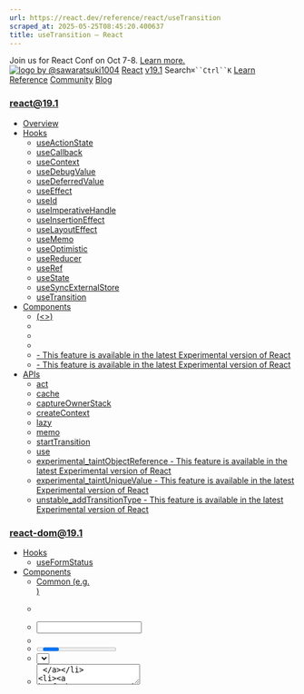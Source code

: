 ```yaml
---
url: https://react.dev/reference/react/useTransition
scraped_at: 2025-05-25T08:45:20.400637
title: useTransition – React
---
```


Join us for React Conf on Oct 7-8.
[Learn more.](https://conf.react.dev/)
[![logo by @sawaratsuki1004](https://react.dev/_next/image?url=%2Fimages%2Fuwu.png&w=128&q=75)](https://react.dev/)
[React](https://react.dev/)
[v19.1](https://react.dev/versions)
Search`⌘``Ctrl``K`
[Learn](https://react.dev/learn)
[Reference](https://react.dev/reference/react)
[Community](https://react.dev/community)
[Blog](https://react.dev/blog)
[](https://react.dev/community/translations)
[](https://github.com/facebook/react/releases)
### react@19.1
  * [Overview ](https://react.dev/reference/react "Overview")
  * [Hooks ](https://react.dev/reference/react/hooks "Hooks")
    * [useActionState ](https://react.dev/reference/react/useActionState "useActionState")
    * [useCallback ](https://react.dev/reference/react/useCallback "useCallback")
    * [useContext ](https://react.dev/reference/react/useContext "useContext")
    * [useDebugValue ](https://react.dev/reference/react/useDebugValue "useDebugValue")
    * [useDeferredValue ](https://react.dev/reference/react/useDeferredValue "useDeferredValue")
    * [useEffect ](https://react.dev/reference/react/useEffect "useEffect")
    * [useId ](https://react.dev/reference/react/useId "useId")
    * [useImperativeHandle ](https://react.dev/reference/react/useImperativeHandle "useImperativeHandle")
    * [useInsertionEffect ](https://react.dev/reference/react/useInsertionEffect "useInsertionEffect")
    * [useLayoutEffect ](https://react.dev/reference/react/useLayoutEffect "useLayoutEffect")
    * [useMemo ](https://react.dev/reference/react/useMemo "useMemo")
    * [useOptimistic ](https://react.dev/reference/react/useOptimistic "useOptimistic")
    * [useReducer ](https://react.dev/reference/react/useReducer "useReducer")
    * [useRef ](https://react.dev/reference/react/useRef "useRef")
    * [useState ](https://react.dev/reference/react/useState "useState")
    * [useSyncExternalStore ](https://react.dev/reference/react/useSyncExternalStore "useSyncExternalStore")
    * [useTransition ](https://react.dev/reference/react/useTransition "useTransition")
  * [Components ](https://react.dev/reference/react/components "Components")
    * [<Fragment> (<>) ](https://react.dev/reference/react/Fragment "<Fragment> \(<>\)")
    * [<Profiler> ](https://react.dev/reference/react/Profiler "<Profiler>")
    * [<StrictMode> ](https://react.dev/reference/react/StrictMode "<StrictMode>")
    * [<Suspense> ](https://react.dev/reference/react/Suspense "<Suspense>")
    * [<Activity> - This feature is available in the latest Experimental version of React](https://react.dev/reference/react/Activity "<Activity>")
    * [<ViewTransition> - This feature is available in the latest Experimental version of React](https://react.dev/reference/react/ViewTransition "<ViewTransition>")
  * [APIs ](https://react.dev/reference/react/apis "APIs")
    * [act ](https://react.dev/reference/react/act "act")
    * [cache ](https://react.dev/reference/react/cache "cache")
    * [captureOwnerStack ](https://react.dev/reference/react/captureOwnerStack "captureOwnerStack")
    * [createContext ](https://react.dev/reference/react/createContext "createContext")
    * [lazy ](https://react.dev/reference/react/lazy "lazy")
    * [memo ](https://react.dev/reference/react/memo "memo")
    * [startTransition ](https://react.dev/reference/react/startTransition "startTransition")
    * [use ](https://react.dev/reference/react/use "use")
    * [experimental_taintObjectReference  - This feature is available in the latest Experimental version of React](https://react.dev/reference/react/experimental_taintObjectReference "experimental_taintObjectReference")
    * [experimental_taintUniqueValue  - This feature is available in the latest Experimental version of React](https://react.dev/reference/react/experimental_taintUniqueValue "experimental_taintUniqueValue")
    * [unstable_addTransitionType  - This feature is available in the latest Experimental version of React](https://react.dev/reference/react/addTransitionType "unstable_addTransitionType")
### react-dom@19.1
  * [Hooks ](https://react.dev/reference/react-dom/hooks "Hooks")
    * [useFormStatus ](https://react.dev/reference/react-dom/hooks/useFormStatus "useFormStatus")
  * [Components ](https://react.dev/reference/react-dom/components "Components")
    * [Common (e.g. <div>) ](https://react.dev/reference/react-dom/components/common "Common \(e.g. <div>\)")
    * [<form> ](https://react.dev/reference/react-dom/components/form "<form>")
    * [<input> ](https://react.dev/reference/react-dom/components/input "<input>")
    * [<option> ](https://react.dev/reference/react-dom/components/option "<option>")
    * [<progress> ](https://react.dev/reference/react-dom/components/progress "<progress>")
    * [<select> ](https://react.dev/reference/react-dom/components/select "<select>")
    * [<textarea> ](https://react.dev/reference/react-dom/components/textarea "<textarea>")
    * [<link> ](https://react.dev/reference/react-dom/components/link "<link>")
    * [<meta> ](https://react.dev/reference/react-dom/components/meta "<meta>")
    * [<script> ](https://react.dev/reference/react-dom/components/script "<script>")
    * [<style> ](https://react.dev/reference/react-dom/components/style "<style>")
    * [<title> ](https://react.dev/reference/react-dom/components/title "<title>")
  * [APIs ](https://react.dev/reference/react-dom "APIs")
    * [createPortal ](https://react.dev/reference/react-dom/createPortal "createPortal")
    * [flushSync ](https://react.dev/reference/react-dom/flushSync "flushSync")
    * [preconnect ](https://react.dev/reference/react-dom/preconnect "preconnect")
    * [prefetchDNS ](https://react.dev/reference/react-dom/prefetchDNS "prefetchDNS")
    * [preinit ](https://react.dev/reference/react-dom/preinit "preinit")
    * [preinitModule ](https://react.dev/reference/react-dom/preinitModule "preinitModule")
    * [preload ](https://react.dev/reference/react-dom/preload "preload")
    * [preloadModule ](https://react.dev/reference/react-dom/preloadModule "preloadModule")
  * [Client APIs ](https://react.dev/reference/react-dom/client "Client APIs")
    * [createRoot ](https://react.dev/reference/react-dom/client/createRoot "createRoot")
    * [hydrateRoot ](https://react.dev/reference/react-dom/client/hydrateRoot "hydrateRoot")
  * [Server APIs ](https://react.dev/reference/react-dom/server "Server APIs")
    * [renderToPipeableStream ](https://react.dev/reference/react-dom/server/renderToPipeableStream "renderToPipeableStream")
    * [renderToReadableStream ](https://react.dev/reference/react-dom/server/renderToReadableStream "renderToReadableStream")
    * [renderToStaticMarkup ](https://react.dev/reference/react-dom/server/renderToStaticMarkup "renderToStaticMarkup")
    * [renderToString ](https://react.dev/reference/react-dom/server/renderToString "renderToString")
  * [Static APIs ](https://react.dev/reference/react-dom/static "Static APIs")
    * [prerender ](https://react.dev/reference/react-dom/static/prerender "prerender")
    * [prerenderToNodeStream ](https://react.dev/reference/react-dom/static/prerenderToNodeStream "prerenderToNodeStream")
### Rules of React
  * [Overview ](https://react.dev/reference/rules "Overview")
    * [Components and Hooks must be pure ](https://react.dev/reference/rules/components-and-hooks-must-be-pure "Components and Hooks must be pure")
    * [React calls Components and Hooks ](https://react.dev/reference/rules/react-calls-components-and-hooks "React calls Components and Hooks")
    * [Rules of Hooks ](https://react.dev/reference/rules/rules-of-hooks "Rules of Hooks")
### React Server Components
  * [Server Components ](https://react.dev/reference/rsc/server-components "Server Components")
  * [Server Functions ](https://react.dev/reference/rsc/server-functions "Server Functions")
  * [Directives ](https://react.dev/reference/rsc/directives "Directives")
    * ['use client' ](https://react.dev/reference/rsc/use-client "'use client'")
    * ['use server' ](https://react.dev/reference/rsc/use-server "'use server'")
### Legacy APIs
  * [Legacy React APIs ](https://react.dev/reference/react/legacy "Legacy React APIs")
    * [Children ](https://react.dev/reference/react/Children "Children")
    * [cloneElement ](https://react.dev/reference/react/cloneElement "cloneElement")
    * [Component ](https://react.dev/reference/react/Component "Component")
    * [createElement ](https://react.dev/reference/react/createElement "createElement")
    * [createRef ](https://react.dev/reference/react/createRef "createRef")
    * [forwardRef ](https://react.dev/reference/react/forwardRef "forwardRef")
    * [isValidElement ](https://react.dev/reference/react/isValidElement "isValidElement")
    * [PureComponent ](https://react.dev/reference/react/PureComponent "PureComponent")


Is this page useful?
[API Reference](https://react.dev/reference/react)
[Hooks](https://react.dev/reference/react/hooks)
# useTransition[](https://react.dev/reference/react/useTransition#undefined "Link for this heading")
`useTransition` is a React Hook that lets you render a part of the UI in the background.
```

const [isPending, startTransition] = useTransition()

```

  * [Reference ](https://react.dev/reference/react/useTransition#reference)
    * [`useTransition()` ](https://react.dev/reference/react/useTransition#usetransition)
    * [`startTransition(action)` ](https://react.dev/reference/react/useTransition#starttransition)
  * [Usage ](https://react.dev/reference/react/useTransition#usage)
    * [Perform non-blocking updates with Actions ](https://react.dev/reference/react/useTransition#perform-non-blocking-updates-with-actions)
    * [Exposing `action` prop from components ](https://react.dev/reference/react/useTransition#exposing-action-props-from-components)
    * [Displaying a pending visual state ](https://react.dev/reference/react/useTransition#displaying-a-pending-visual-state)
    * [Preventing unwanted loading indicators ](https://react.dev/reference/react/useTransition#preventing-unwanted-loading-indicators)
    * [Building a Suspense-enabled router ](https://react.dev/reference/react/useTransition#building-a-suspense-enabled-router)
    * [Displaying an error to users with an error boundary ](https://react.dev/reference/react/useTransition#displaying-an-error-to-users-with-error-boundary)
  * [Troubleshooting ](https://react.dev/reference/react/useTransition#troubleshooting)
    * [Updating an input in a Transition doesn’t work ](https://react.dev/reference/react/useTransition#updating-an-input-in-a-transition-doesnt-work)
    * [React doesn’t treat my state update as a Transition ](https://react.dev/reference/react/useTransition#react-doesnt-treat-my-state-update-as-a-transition)
    * [React doesn’t treat my state update after `await` as a Transition ](https://react.dev/reference/react/useTransition#react-doesnt-treat-my-state-update-after-await-as-a-transition)
    * [I want to call `useTransition` from outside a component ](https://react.dev/reference/react/useTransition#i-want-to-call-usetransition-from-outside-a-component)
    * [The function I pass to `startTransition` executes immediately ](https://react.dev/reference/react/useTransition#the-function-i-pass-to-starttransition-executes-immediately)
    * [My state updates in Transitions are out of order ](https://react.dev/reference/react/useTransition#my-state-updates-in-transitions-are-out-of-order)


## Reference [](https://react.dev/reference/react/useTransition#reference "Link for Reference ")
### `useTransition()` [](https://react.dev/reference/react/useTransition#usetransition "Link for this heading")
Call `useTransition` at the top level of your component to mark some state updates as Transitions.
```

import { useTransition } from 'react';
function TabContainer() {
 const [isPending, startTransition] = useTransition();
 // ...
}

```

[See more examples below.](https://react.dev/reference/react/useTransition#usage)
#### Parameters [](https://react.dev/reference/react/useTransition#parameters "Link for Parameters ")
`useTransition` does not take any parameters.
#### Returns [](https://react.dev/reference/react/useTransition#returns "Link for Returns ")
`useTransition` returns an array with exactly two items:
  1. The `isPending` flag that tells you whether there is a pending Transition.
  2. The [`startTransition` function](https://react.dev/reference/react/useTransition#starttransition) that lets you mark updates as a Transition.


### `startTransition(action)` [](https://react.dev/reference/react/useTransition#starttransition "Link for this heading")
The `startTransition` function returned by `useTransition` lets you mark an update as a Transition.
```

function TabContainer() {
 const [isPending, startTransition] = useTransition();
 const [tab, setTab] = useState('about');
 function selectTab(nextTab) {
  startTransition(() => {
   setTab(nextTab);
  });
 }
 // ...
}

```

### Note
#### Functions called in `startTransition` are called “Actions”. [](https://react.dev/reference/react/useTransition#functions-called-in-starttransition-are-called-actions "Link for this heading")
The function passed to `startTransition` is called an “Action”. By convention, any callback called inside `startTransition` (such as a callback prop) should be named `action` or include the “Action” suffix:
```

function SubmitButton({ submitAction }) {
 const [isPending, startTransition] = useTransition();
 return (
  <button
   disabled={isPending}
   onClick={() => {
    startTransition(async () => {
     await submitAction();
    });
   }}
  >
   Submit
  </button>
 );
}

```

#### Parameters [](https://react.dev/reference/react/useTransition#starttransition-parameters "Link for Parameters ")
  * `action`: A function that updates some state by calling one or more [`set` functions](https://react.dev/reference/react/useState#setstate). React calls `action` immediately with no parameters and marks all state updates scheduled synchronously during the `action` function call as Transitions. Any async calls that are awaited in the `action` will be included in the Transition, but currently require wrapping any `set` functions after the `await` in an additional `startTransition` (see [Troubleshooting](https://react.dev/reference/react/useTransition#react-doesnt-treat-my-state-update-after-await-as-a-transition)). State updates marked as Transitions will be [non-blocking](https://react.dev/reference/react/useTransition#marking-a-state-update-as-a-non-blocking-transition) and [will not display unwanted loading indicators](https://react.dev/reference/react/useTransition#preventing-unwanted-loading-indicators).


#### Returns [](https://react.dev/reference/react/useTransition#starttransition-returns "Link for Returns ")
`startTransition` does not return anything.
#### Caveats [](https://react.dev/reference/react/useTransition#starttransition-caveats "Link for Caveats ")
  * `useTransition` is a Hook, so it can only be called inside components or custom Hooks. If you need to start a Transition somewhere else (for example, from a data library), call the standalone [`startTransition`](https://react.dev/reference/react/startTransition) instead.
  * You can wrap an update into a Transition only if you have access to the `set` function of that state. If you want to start a Transition in response to some prop or a custom Hook value, try [`useDeferredValue`](https://react.dev/reference/react/useDeferredValue) instead.
  * The function you pass to `startTransition` is called immediately, marking all state updates that happen while it executes as Transitions. If you try to perform state updates in a `setTimeout`, for example, they won’t be marked as Transitions.
  * You must wrap any state updates after any async requests in another `startTransition` to mark them as Transitions. This is a known limitation that we will fix in the future (see [Troubleshooting](https://react.dev/reference/react/useTransition#react-doesnt-treat-my-state-update-after-await-as-a-transition)).
  * The `startTransition` function has a stable identity, so you will often see it omitted from Effect dependencies, but including it will not cause the Effect to fire. If the linter lets you omit a dependency without errors, it is safe to do. [Learn more about removing Effect dependencies.](https://react.dev/learn/removing-effect-dependencies#move-dynamic-objects-and-functions-inside-your-effect)
  * A state update marked as a Transition will be interrupted by other state updates. For example, if you update a chart component inside a Transition, but then start typing into an input while the chart is in the middle of a re-render, React will restart the rendering work on the chart component after handling the input update.
  * Transition updates can’t be used to control text inputs.
  * If there are multiple ongoing Transitions, React currently batches them together. This is a limitation that may be removed in a future release.


## Usage [](https://react.dev/reference/react/useTransition#usage "Link for Usage ")
### Perform non-blocking updates with Actions [](https://react.dev/reference/react/useTransition#perform-non-blocking-updates-with-actions "Link for Perform non-blocking updates with Actions ")
Call `useTransition` at the top of your component to create Actions, and access the pending state:
```

import {useState, useTransition} from 'react';
function CheckoutForm() {
 const [isPending, startTransition] = useTransition();
 // ...
}

```

`useTransition` returns an array with exactly two items:
  1. The `isPending` flag that tells you whether there is a pending Transition.
  2. The `startTransition` function that lets you create an Action.


To start a Transition, pass a function to `startTransition` like this:
```

import {useState, useTransition} from 'react';
import {updateQuantity} from './api';
function CheckoutForm() {
 const [isPending, startTransition] = useTransition();
 const [quantity, setQuantity] = useState(1);
 function onSubmit(newQuantity) {
  startTransition(async function () {
   const savedQuantity = await updateQuantity(newQuantity);
   startTransition(() => {
    setQuantity(savedQuantity);
   });
  });
 }
 // ...
}

```

The function passed to `startTransition` is called the “Action”. You can update state and (optionally) perform side effects within an Action, and the work will be done in the background without blocking user interactions on the page. A Transition can include multiple Actions, and while a Transition is in progress, your UI stays responsive. For example, if the user clicks a tab but then changes their mind and clicks another tab, the second click will be immediately handled without waiting for the first update to finish.
To give the user feedback about in-progress Transitions, the `isPending` state switches to `true` at the first call to `startTransition`, and stays `true` until all Actions complete and the final state is shown to the user. Transitions ensure side effects in Actions to complete in order to [prevent unwanted loading indicators](https://react.dev/reference/react/useTransition#preventing-unwanted-loading-indicators), and you can provide immediate feedback while the Transition is in progress with `useOptimistic`.
#### The difference between Actions and regular event handling[](https://react.dev/reference/react/useTransition#examples "Link for The difference between Actions and regular event handling")
1. Updating the quantity in an Action 2. Updating the quantity without an Action 
#### 
Example 1 of 2: 
Updating the quantity in an Action [](https://react.dev/reference/react/useTransition#updating-the-quantity-in-an-action "Link for this heading")
In this example, the `updateQuantity` function simulates a request to the server to update the item’s quantity in the cart. This function is _artificially slowed down_ so that it takes at least a second to complete the request.
Update the quantity multiple times quickly. Notice that the pending “Total” state is shown while any requests are in progress, and the “Total” updates only after the final request is complete. Because the update is in an Action, the “quantity” can continue to be updated while the request is in progress.
App.jsItem.jsTotal.jsapi.js
App.js
ResetFork
```
import { useState, useTransition } from "react";
import { updateQuantity } from "./api";
import Item from "./Item";
import Total from "./Total";
export default function App({}) {
 const [quantity, setQuantity] = useState(1);
 const [isPending, startTransition] = useTransition();
 const updateQuantityAction = async newQuantity => {
  // To access the pending state of a transition,
  // call startTransition again.
  startTransition(async () => {
   const savedQuantity = await updateQuantity(newQuantity);
   startTransition(() => {
    setQuantity(savedQuantity);
   });
  });
 };
 return (
  <div>
   <h1>Checkout</h1>
   <Item action={updateQuantityAction}/>
   <hr />
   <Total quantity={quantity} isPending={isPending} />
  </div>
 );
}

```

Show more
This is a basic example to demonstrate how Actions work, but this example does not handle requests completing out of order. When updating the quantity multiple times, it’s possible for the previous requests to finish after later requests causing the quantity to update out of order. This is a known limitation that we will fix in the future (see [Troubleshooting](https://react.dev/reference/react/useTransition#my-state-updates-in-transitions-are-out-of-order) below).
For common use cases, React provides built-in abstractions such as:
  * [`useActionState`](https://react.dev/reference/react/useActionState)
  * [`<form>` actions](https://react.dev/reference/react-dom/components/form)
  * [Server Functions](https://react.dev/reference/rsc/server-functions)


These solutions handle request ordering for you. When using Transitions to build your own custom hooks or libraries that manage async state transitions, you have greater control over the request ordering, but you must handle it yourself.
Next Example
### Exposing `action` prop from components [](https://react.dev/reference/react/useTransition#exposing-action-props-from-components "Link for this heading")
You can expose an `action` prop from a component to allow a parent to call an Action.
For example, this `TabButton` component wraps its `onClick` logic in an `action` prop:
```

export default function TabButton({ action, children, isActive }) {
 const [isPending, startTransition] = useTransition();
 if (isActive) {
  return <b>{children}</b>
 }
 return (
  <button onClick={() => {
   startTransition(async () => {
    // await the action that's passed in.
    // This allows it to be either sync or async. 
    await action();
   });
  }}>
   {children}
  </button>
 );
}

```

Because the parent component updates its state inside the `action`, that state update gets marked as a Transition. This means you can click on “Posts” and then immediately click “Contact” and it does not block user interactions:
App.jsTabButton.jsAboutTab.jsPostsTab.jsContactTab.js
TabButton.js
ResetFork
```
import { useTransition } from 'react';
export default function TabButton({ action, children, isActive }) {
 const [isPending, startTransition] = useTransition();
 if (isActive) {
  return <b>{children}</b>
 }
 if (isPending) {
  return <b className="pending">{children}</b>;
 }
 return (
  <button onClick={async () => {
   startTransition(async () => {
    // await the action that's passed in.
    // This allows it to be either sync or async. 
    await action();
   });
  }}>
   {children}
  </button>
 );
}

```

Show more
### Note
When exposing an `action` prop from a component, you should `await` it inside the transition.
This allows the `action` callback to be either synchronous or asynchronous without requiring an additional `startTransition` to wrap the `await` in the action.
### Displaying a pending visual state [](https://react.dev/reference/react/useTransition#displaying-a-pending-visual-state "Link for Displaying a pending visual state ")
You can use the `isPending` boolean value returned by `useTransition` to indicate to the user that a Transition is in progress. For example, the tab button can have a special “pending” visual state:
```

function TabButton({ action, children, isActive }) {
 const [isPending, startTransition] = useTransition();
 // ...
 if (isPending) {
  return <b className="pending">{children}</b>;
 }
 // ...

```

Notice how clicking “Posts” now feels more responsive because the tab button itself updates right away:
App.jsTabButton.jsAboutTab.jsPostsTab.jsContactTab.js
TabButton.js
ResetFork
```
import { useTransition } from 'react';
export default function TabButton({ action, children, isActive }) {
 const [isPending, startTransition] = useTransition();
 if (isActive) {
  return <b>{children}</b>
 }
 if (isPending) {
  return <b className="pending">{children}</b>;
 }
 return (
  <button onClick={() => {
   startTransition(async () => {
    await action();
   });
  }}>
   {children}
  </button>
 );
}

```

Show more
### Preventing unwanted loading indicators [](https://react.dev/reference/react/useTransition#preventing-unwanted-loading-indicators "Link for Preventing unwanted loading indicators ")
In this example, the `PostsTab` component fetches some data using [use](https://react.dev/reference/react/use). When you click the “Posts” tab, the `PostsTab` component _suspends_ , causing the closest loading fallback to appear:
App.jsTabButton.js
App.js
ResetFork
```
import { Suspense, useState } from 'react';
import TabButton from './TabButton.js';
import AboutTab from './AboutTab.js';
import PostsTab from './PostsTab.js';
import ContactTab from './ContactTab.js';
export default function TabContainer() {
 const [tab, setTab] = useState('about');
 return (
  <Suspense fallback={<h1>🌀 Loading...</h1>}>
   <TabButton
    isActive={tab === 'about'}
    action={() => setTab('about')}
   >
    About
   </TabButton>
   <TabButton
    isActive={tab === 'posts'}
    action={() => setTab('posts')}
   >
    Posts
   </TabButton>
   <TabButton
    isActive={tab === 'contact'}
    action={() => setTab('contact')}
   >
    Contact
   </TabButton>
   <hr />
   {tab === 'about' && <AboutTab />}
   {tab === 'posts' && <PostsTab />}
   {tab === 'contact' && <ContactTab />}
  </Suspense>
 );
}

```

Show more
Hiding the entire tab container to show a loading indicator leads to a jarring user experience. If you add `useTransition` to `TabButton`, you can instead display the pending state in the tab button instead.
Notice that clicking “Posts” no longer replaces the entire tab container with a spinner:
App.jsTabButton.js
TabButton.js
ResetFork
```
import { useTransition } from 'react';
export default function TabButton({ action, children, isActive }) {
 const [isPending, startTransition] = useTransition();
 if (isActive) {
  return <b>{children}</b>
 }
 if (isPending) {
  return <b className="pending">{children}</b>;
 }
 return (
  <button onClick={() => {
   startTransition(async () => {
    await action();
   });
  }}>
   {children}
  </button>
 );
}

```

Show more
[Read more about using Transitions with Suspense.](https://react.dev/reference/react/Suspense#preventing-already-revealed-content-from-hiding)
### Note
Transitions only “wait” long enough to avoid hiding _already revealed_ content (like the tab container). If the Posts tab had a [nested `<Suspense>` boundary,](https://react.dev/reference/react/Suspense#revealing-nested-content-as-it-loads) the Transition would not “wait” for it.
### Building a Suspense-enabled router [](https://react.dev/reference/react/useTransition#building-a-suspense-enabled-router "Link for Building a Suspense-enabled router ")
If you’re building a React framework or a router, we recommend marking page navigations as Transitions.
```

function Router() {
 const [page, setPage] = useState('/');
 const [isPending, startTransition] = useTransition();
 function navigate(url) {
  startTransition(() => {
   setPage(url);
  });
 }
 // ...

```

This is recommended for three reasons:
  * [Transitions are interruptible,](https://react.dev/reference/react/useTransition#marking-a-state-update-as-a-non-blocking-transition) which lets the user click away without waiting for the re-render to complete.
  * [Transitions prevent unwanted loading indicators,](https://react.dev/reference/react/useTransition#preventing-unwanted-loading-indicators) which lets the user avoid jarring jumps on navigation.
  * [Transitions wait for all pending actions](https://react.dev/reference/react/useTransition#perform-non-blocking-updates-with-actions) which lets the user wait for side effects to complete before the new page is shown.


Here is a simplified router example using Transitions for navigations.
App.jsLayout.jsIndexPage.jsArtistPage.jsAlbums.jsBiography.jsPanel.js
App.js
ResetFork
```
import { Suspense, useState, useTransition } from 'react';
import IndexPage from './IndexPage.js';
import ArtistPage from './ArtistPage.js';
import Layout from './Layout.js';
export default function App() {
 return (
  <Suspense fallback={<BigSpinner />}>
   <Router />
  </Suspense>
 );
}
function Router() {
 const [page, setPage] = useState('/');
 const [isPending, startTransition] = useTransition();
 function navigate(url) {
  startTransition(() => {
   setPage(url);
  });
 }
 let content;
 if (page === '/') {
  content = (
   <IndexPage navigate={navigate} />
  );
 } else if (page === '/the-beatles') {
  content = (
   <ArtistPage
    artist={{
     id: 'the-beatles',
     name: 'The Beatles',
    }}
   />
  );
 }
 return (
  <Layout isPending={isPending}>
   {content}
  </Layout>
 );
}
function BigSpinner() {
 return <h2>🌀 Loading...</h2>;
}

```

Show more
### Note
[Suspense-enabled](https://react.dev/reference/react/Suspense) routers are expected to wrap the navigation updates into Transitions by default.
### Displaying an error to users with an error boundary [](https://react.dev/reference/react/useTransition#displaying-an-error-to-users-with-error-boundary "Link for Displaying an error to users with an error boundary ")
If a function passed to `startTransition` throws an error, you can display an error to your user with an [error boundary](https://react.dev/reference/react/Component#catching-rendering-errors-with-an-error-boundary). To use an error boundary, wrap the component where you are calling the `useTransition` in an error boundary. Once the function passed to `startTransition` errors, the fallback for the error boundary will be displayed.
AddCommentContainer.js
AddCommentContainer.js
ResetFork
```
import { useTransition } from "react";
import { ErrorBoundary } from "react-error-boundary";
export function AddCommentContainer() {
 return (
  <ErrorBoundary fallback={<p>⚠️Something went wrong</p>}>
   <AddCommentButton />
  </ErrorBoundary>
 );
}
function addComment(comment) {
 // For demonstration purposes to show Error Boundary
 if (comment == null) {
  throw new Error("Example Error: An error thrown to trigger error boundary");
 }
}
function AddCommentButton() {
 const [pending, startTransition] = useTransition();
 return (
  <button
   disabled={pending}
   onClick={() => {
    startTransition(() => {
     // Intentionally not passing a comment
     // so error gets thrown
     addComment();
    });
   }}
  >
   Add comment
  </button>
 );
}

```

Show more
## Troubleshooting [](https://react.dev/reference/react/useTransition#troubleshooting "Link for Troubleshooting ")
### Updating an input in a Transition doesn’t work [](https://react.dev/reference/react/useTransition#updating-an-input-in-a-transition-doesnt-work "Link for Updating an input in a Transition doesn’t work ")
You can’t use a Transition for a state variable that controls an input:
```

const [text, setText] = useState('');
// ...
function handleChange(e) {
 // ❌ Can't use Transitions for controlled input state
 startTransition(() => {
  setText(e.target.value);
 });
}
// ...
return <input value={text} onChange={handleChange} />;

```

This is because Transitions are non-blocking, but updating an input in response to the change event should happen synchronously. If you want to run a Transition in response to typing, you have two options:
  1. You can declare two separate state variables: one for the input state (which always updates synchronously), and one that you will update in a Transition. This lets you control the input using the synchronous state, and pass the Transition state variable (which will “lag behind” the input) to the rest of your rendering logic.
  2. Alternatively, you can have one state variable, and add [`useDeferredValue`](https://react.dev/reference/react/useDeferredValue) which will “lag behind” the real value. It will trigger non-blocking re-renders to “catch up” with the new value automatically.


### React doesn’t treat my state update as a Transition [](https://react.dev/reference/react/useTransition#react-doesnt-treat-my-state-update-as-a-transition "Link for React doesn’t treat my state update as a Transition ")
When you wrap a state update in a Transition, make sure that it happens _during_ the `startTransition` call:
```

startTransition(() => {
 // ✅ Setting state *during* startTransition call
 setPage('/about');
});

```

The function you pass to `startTransition` must be synchronous. You can’t mark an update as a Transition like this:
```

startTransition(() => {
 // ❌ Setting state *after* startTransition call
 setTimeout(() => {
  setPage('/about');
 }, 1000);
});

```

Instead, you could do this:
```

setTimeout(() => {
 startTransition(() => {
  // ✅ Setting state *during* startTransition call
  setPage('/about');
 });
}, 1000);

```

### React doesn’t treat my state update after `await` as a Transition [](https://react.dev/reference/react/useTransition#react-doesnt-treat-my-state-update-after-await-as-a-transition "Link for this heading")
When you use `await` inside a `startTransition` function, the state updates that happen after the `await` are not marked as Transitions. You must wrap state updates after each `await` in a `startTransition` call:
```

startTransition(async () => {
 await someAsyncFunction();
 // ❌ Not using startTransition after await
 setPage('/about');
});

```

However, this works instead:
```

startTransition(async () => {
 await someAsyncFunction();
 // ✅ Using startTransition *after* await
 startTransition(() => {
  setPage('/about');
 });
});

```

This is a JavaScript limitation due to React losing the scope of the async context. In the future, when [AsyncContext](https://github.com/tc39/proposal-async-context) is available, this limitation will be removed.
### I want to call `useTransition` from outside a component [](https://react.dev/reference/react/useTransition#i-want-to-call-usetransition-from-outside-a-component "Link for this heading")
You can’t call `useTransition` outside a component because it’s a Hook. In this case, use the standalone [`startTransition`](https://react.dev/reference/react/startTransition) method instead. It works the same way, but it doesn’t provide the `isPending` indicator.
### The function I pass to `startTransition` executes immediately [](https://react.dev/reference/react/useTransition#the-function-i-pass-to-starttransition-executes-immediately "Link for this heading")
If you run this code, it will print 1, 2, 3:
```

console.log(1);
startTransition(() => {
 console.log(2);
 setPage('/about');
});
console.log(3);

```

**It is expected to print 1, 2, 3.** The function you pass to `startTransition` does not get delayed. Unlike with the browser `setTimeout`, it does not run the callback later. React executes your function immediately, but any state updates scheduled _while it is running_ are marked as Transitions. You can imagine that it works like this:
```

// A simplified version of how React works
let isInsideTransition = false;
function startTransition(scope) {
 isInsideTransition = true;
 scope();
 isInsideTransition = false;
}
function setState() {
 if (isInsideTransition) {
  // ... schedule a Transition state update ...
 } else {
  // ... schedule an urgent state update ...
 }
}

```

### My state updates in Transitions are out of order [](https://react.dev/reference/react/useTransition#my-state-updates-in-transitions-are-out-of-order "Link for My state updates in Transitions are out of order ")
If you `await` inside `startTransition`, you might see the updates happen out of order.
In this example, the `updateQuantity` function simulates a request to the server to update the item’s quantity in the cart. This function _artificially returns the every other request after the previous_ to simulate race conditions for network requests.
Try updating the quantity once, then update it quickly multiple times. You might see the incorrect total:
App.jsItem.jsTotal.jsapi.js
App.js
ResetFork
```
import { useState, useTransition } from "react";
import { updateQuantity } from "./api";
import Item from "./Item";
import Total from "./Total";
export default function App({}) {
 const [quantity, setQuantity] = useState(1);
 const [isPending, startTransition] = useTransition();
 // Store the actual quantity in separate state to show the mismatch.
 const [clientQuantity, setClientQuantity] = useState(1);
 
 const updateQuantityAction = newQuantity => {
  setClientQuantity(newQuantity);
  // Access the pending state of the transition,
  // by wrapping in startTransition again.
  startTransition(async () => {
   const savedQuantity = await updateQuantity(newQuantity);
   startTransition(() => {
    setQuantity(savedQuantity);
   });
  });
 };
 return (
  <div>
   <h1>Checkout</h1>
   <Item action={updateQuantityAction}/>
   <hr />
   <Total clientQuantity={clientQuantity} savedQuantity={quantity} isPending={isPending} />
  </div>
 );
}

```

Show more
When clicking multiple times, it’s possible for previous requests to finish after later requests. When this happens, React currently has no way to know the intended order. This is because the updates are scheduled asynchronously, and React loses context of the order across the async boundary.
This is expected, because Actions within a Transition do not guarantee execution order. For common use cases, React provides higher-level abstractions like [`useActionState`](https://react.dev/reference/react/useActionState) and [`<form>` actions](https://react.dev/reference/react-dom/components/form) that handle ordering for you. For advanced use cases, you’ll need to implement your own queuing and abort logic to handle this.
Example of `useActionState` handling execution order:
App.jsItem.jsTotal.jsapi.js
App.js
ResetFork
```
import { useState, useActionState } from "react";
import { updateQuantity } from "./api";
import Item from "./Item";
import Total from "./Total";
export default function App({}) {
 // Store the actual quantity in separate state to show the mismatch.
 const [clientQuantity, setClientQuantity] = useState(1);
 const [quantity, updateQuantityAction, isPending] = useActionState(
  async (prevState, payload) => {
   setClientQuantity(payload);
   const savedQuantity = await updateQuantity(payload);
   return savedQuantity; // Return the new quantity to update the state
  },
  1 // Initial quantity
 );
 return (
  <div>
   <h1>Checkout</h1>
   <Item action={updateQuantityAction}/>
   <hr />
   <Total clientQuantity={clientQuantity} savedQuantity={quantity} isPending={isPending} />
  </div>
 );
}

```

Show more
[PrevioususeSyncExternalStore](https://react.dev/reference/react/useSyncExternalStore)[NextComponents](https://react.dev/reference/react/components)
[](https://opensource.fb.com/)
Copyright © Meta Platforms, Inc
no uwu plz
uwu?
Logo by[@sawaratsuki1004](https://twitter.com/sawaratsuki1004)
[Learn React](https://react.dev/learn)
[Quick Start](https://react.dev/learn)
[Installation](https://react.dev/learn/installation)
[Describing the UI](https://react.dev/learn/describing-the-ui)
[Adding Interactivity](https://react.dev/learn/adding-interactivity)
[Managing State](https://react.dev/learn/managing-state)
[Escape Hatches](https://react.dev/learn/escape-hatches)
[API Reference](https://react.dev/reference/react)
[React APIs](https://react.dev/reference/react)
[React DOM APIs](https://react.dev/reference/react-dom)
[Community](https://react.dev/community)
[Code of Conduct](https://github.com/facebook/react/blob/main/CODE_OF_CONDUCT.md)
[Meet the Team](https://react.dev/community/team)
[Docs Contributors](https://react.dev/community/docs-contributors)
[Acknowledgements](https://react.dev/community/acknowledgements)
More
[Blog](https://react.dev/blog)
[React Native](https://reactnative.dev/)
[Privacy](https://opensource.facebook.com/legal/privacy)
[Terms](https://opensource.fb.com/legal/terms/)
[](https://www.facebook.com/react)[](https://twitter.com/reactjs)[](https://bsky.app/profile/react.dev)[](https://github.com/facebook/react)
## On this page
  * [Overview](https://react.dev/reference/react/useTransition)
  * [Reference ](https://react.dev/reference/react/useTransition#reference)
  * [`useTransition()` ](https://react.dev/reference/react/useTransition#usetransition)
  * [`startTransition(action)` ](https://react.dev/reference/react/useTransition#starttransition)
  * [Usage ](https://react.dev/reference/react/useTransition#usage)
  * [Perform non-blocking updates with Actions ](https://react.dev/reference/react/useTransition#perform-non-blocking-updates-with-actions)
  * [Exposing `action` prop from components ](https://react.dev/reference/react/useTransition#exposing-action-props-from-components)
  * [Displaying a pending visual state ](https://react.dev/reference/react/useTransition#displaying-a-pending-visual-state)
  * [Preventing unwanted loading indicators ](https://react.dev/reference/react/useTransition#preventing-unwanted-loading-indicators)
  * [Building a Suspense-enabled router ](https://react.dev/reference/react/useTransition#building-a-suspense-enabled-router)
  * [Displaying an error to users with an error boundary ](https://react.dev/reference/react/useTransition#displaying-an-error-to-users-with-error-boundary)
  * [Troubleshooting ](https://react.dev/reference/react/useTransition#troubleshooting)
  * [Updating an input in a Transition doesn’t work ](https://react.dev/reference/react/useTransition#updating-an-input-in-a-transition-doesnt-work)
  * [React doesn’t treat my state update as a Transition ](https://react.dev/reference/react/useTransition#react-doesnt-treat-my-state-update-as-a-transition)
  * [React doesn’t treat my state update after `await` as a Transition ](https://react.dev/reference/react/useTransition#react-doesnt-treat-my-state-update-after-await-as-a-transition)
  * [I want to call `useTransition` from outside a component ](https://react.dev/reference/react/useTransition#i-want-to-call-usetransition-from-outside-a-component)
  * [The function I pass to `startTransition` executes immediately ](https://react.dev/reference/react/useTransition#the-function-i-pass-to-starttransition-executes-immediately)
  * [My state updates in Transitions are out of order ](https://react.dev/reference/react/useTransition#my-state-updates-in-transitions-are-out-of-order)



